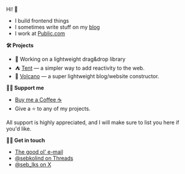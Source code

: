 Hi! 👋

- I build frontend things
- I sometimes write stuff on my [blog](https://itsmeseb.dev)
- I work at [Public.com](https://public.com)

**🛠️ Projects**

- 🐲 Working on a lightweight drag&drop library
- ⛺ [Tent](https://github.com/tentjs/tent) — a simpler way to add reactivity to the web.
- 🌋 [Volcano](https://github.com/sebkolind/volcano) — a super lightweight blog/website constructor.

**🫶🏻 Support me**

- [Buy me a Coffee ☕](https://buymeacoffee.com/sebkolind)
- Give a ⭐ to any of my projects.

All support is highly appreciated, and I will make sure to list you here if you'd like.

**🤝🏻 Get in touch**

- [The good ol' e-mail](mailto:sks1993@gmail.com)
- [@sebkolind on Threads](https://threads.net/@sebkolind)
- [@seb_lks on X](https://x.com/seb_lks)

<!---
sebkolind/sebkolind is a ✨ special ✨ repository because its `README.md` (this file) appears on your GitHub profile.
You can click the Preview link to take a look at your changes.
--->
